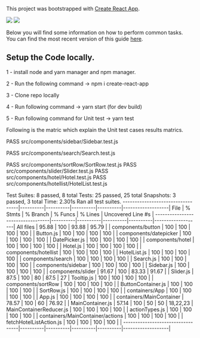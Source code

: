 This project was bootstrapped with [Create React App](https://github.com/facebookincubator/create-react-app).

<a href="https://codeclimate.com/github/ahtesham-quraish/hotel-app/maintainability"><img src="https://api.codeclimate.com/v1/badges/419422b8188042f994f2/maintainability" /></a>
<a href="https://codeclimate.com/github/ahtesham-quraish/hotel-app/test_coverage"><img src="https://api.codeclimate.com/v1/badges/419422b8188042f994f2/test_coverage" /></a>

Below you will find some information on how to perform common tasks.<br>
You can find the most recent version of this guide [here](https://github.com/facebookincubator/create-react-app/blob/master/packages/react-scripts/template/README.md).

## Setup the Code locally.

1 - install node and yarn manager and npm manager.

2 - Run the following command -> npm i create-react-app

3 - Clone repo locally

4 - Run following command -> yarn start (for dev build)

5 - Run following command for Unit test -> yarn test 

Following is the matric which explain the Unit test cases results matrics.

 PASS  src/components/sidebar/Sidebar.test.js
 
 PASS  src/components/search/Search.test.js
 
 PASS  src/components/sortRow/SortRow.test.js
 PASS  src/components/slider/Slider.test.js
 PASS  src/components/hotel/Hotel.test.js
 PASS  src/components/hotellist/HotelList.test.js

Test Suites: 8 passed, 8 total
Tests:       25 passed, 25 total
Snapshots:   3 passed, 3 total
Time:        2.301s
Ran all test suites.
----------------------------------|----------|----------|----------|----------|-------------------|
File                              |  % Stmts | % Branch |  % Funcs |  % Lines | Uncovered Line #s |
----------------------------------|----------|----------|----------|----------|-------------------|
All files                         |    95.88 |      100 |    93.88 |    95.79 |                   |
 components/button                |      100 |      100 |      100 |      100 |                   |
  Button.js                       |      100 |      100 |      100 |      100 |                   |
 components/datepicker            |      100 |      100 |      100 |      100 |                   |
  DatePicker.js                   |      100 |      100 |      100 |      100 |                   |
 components/hotel                 |      100 |      100 |      100 |      100 |                   |
  Hotel.js                        |      100 |      100 |      100 |      100 |                   |
 components/hotellist             |      100 |      100 |      100 |      100 |                   |
  HotelList.js                    |      100 |      100 |      100 |      100 |                   |
 components/search                |      100 |      100 |      100 |      100 |                   |
  Search.js                       |      100 |      100 |      100 |      100 |                   |
 components/sidebar               |      100 |      100 |      100 |      100 |                   |
  Sidebar.js                      |      100 |      100 |      100 |      100 |                   |
 components/slider                |    91.67 |      100 |    83.33 |    91.67 |                   |
  Slider.js                       |     87.5 |      100 |       80 |     87.5 |                27 |
  Tooltip.js                      |      100 |      100 |      100 |      100 |                   |
 components/sortRow               |      100 |      100 |      100 |      100 |                   |
  ButtonContainer.js              |      100 |      100 |      100 |      100 |                   |
  SortRow.js                      |      100 |      100 |      100 |      100 |                   |
 containers/App                   |      100 |      100 |      100 |      100 |                   |
  App.js                          |      100 |      100 |      100 |      100 |                   |
 containers/MainContainer         |    78.57 |      100 |       60 |    76.92 |                   |
  MainContainer.js                |    57.14 |      100 |       50 |       50 |          18,22,23 |
  MainContainerReducer.js         |      100 |      100 |      100 |      100 |                   |
  actionTypes.js                  |      100 |      100 |      100 |      100 |                   |
 containers/MainContainer/actions |      100 |      100 |      100 |      100 |                   |
  fetchHotelListAction.js         |      100 |      100 |      100 |      100 |                   |
----------------------------------|----------|----------|----------|----------|-------------------|
